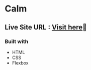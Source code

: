 # Calm
## Live Site URL : [Visit here](https://resplendent-cajeta-f4a5f7.netlify.app/)🚀
### Built with
- HTML
- CSS
- Flexbox
